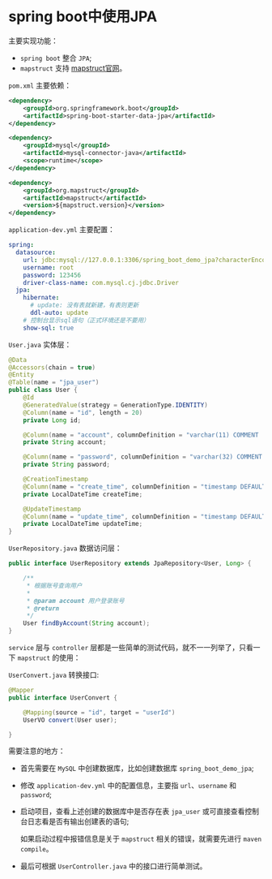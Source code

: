# spring boot中使用JPA
主要实现功能：
- `spring boot` 整合 `JPA`;
- `mapstruct` 支持 [mapstruct官网](https://mapstruct.org/)。

`pom.xml` 主要依赖：
```xml
<dependency>
    <groupId>org.springframework.boot</groupId>
    <artifactId>spring-boot-starter-data-jpa</artifactId>
</dependency>

<dependency>
    <groupId>mysql</groupId>
    <artifactId>mysql-connector-java</artifactId>
    <scope>runtime</scope>
</dependency>

<dependency>
    <groupId>org.mapstruct</groupId>
    <artifactId>mapstruct</artifactId>
    <version>${mapstruct.version}</version>
</dependency>
```

`application-dev.yml` 主要配置：
```yaml
spring:
  datasource:
    url: jdbc:mysql://127.0.0.1:3306/spring_boot_demo_jpa?characterEncoding=utf8&useSSL=true&serverTimezone=GMT%2B8
    username: root
    password: 123456
    driver-class-name: com.mysql.cj.jdbc.Driver
  jpa:
    hibernate:
      # update: 没有表就新建，有表则更新
      ddl-auto: update
    # 控制台显示sql语句（正式环境还是不要用）
    show-sql: true
```

`User.java` 实体层：
```java
@Data
@Accessors(chain = true)
@Entity
@Table(name = "jpa_user")
public class User {
    @Id
    @GeneratedValue(strategy = GenerationType.IDENTITY)
    @Column(name = "id", length = 20)
    private Long id;

    @Column(name = "account", columnDefinition = "varchar(11) COMMENT '账号'")
    private String account;

    @Column(name = "password", columnDefinition = "varchar(32) COMMENT '密码'")
    private String password;

    @CreationTimestamp
    @Column(name = "create_time", columnDefinition = "timestamp DEFAULT CURRENT_TIMESTAMP COMMENT '创建时间'")
    private LocalDateTime createTime;

    @UpdateTimestamp
    @Column(name = "update_time", columnDefinition = "timestamp DEFAULT CURRENT_TIMESTAMP ON UPDATE CURRENT_TIMESTAMP COMMENT '更新时间'")
    private LocalDateTime updateTime;
}
```

`UserRepository.java` 数据访问层：
```java
public interface UserRepository extends JpaRepository<User, Long> {

    /**
     * 根据账号查询用户
     *
     * @param account 用户登录账号
     * @return
     */
    User findByAccount(String account);
}
```

`service` 层与 `controller` 层都是一些简单的测试代码，就不一一列举了，只看一下 `mapstruct` 的使用：

`UserConvert.java` 转换接口:
```java
@Mapper
public interface UserConvert {

    @Mapping(source = "id", target = "userId")
    UserVO convert(User user);

}
```

需要注意的地方：
- 首先需要在 `MySQL` 中创建数据库，比如创建数据库 `spring_boot_demo_jpa`;
- 修改 `application-dev.yml` 中的配置信息，主要指 `url`、`username` 和 `password`;
- 启动项目，查看上述创建的数据库中是否存在表 `jpa_user` 或可直接查看控制台日志看是否有输出创建表的语句;

  如果启动过程中报错信息是关于 `mapstruct` 相关的错误，就需要先进行 `maven compile`。
- 最后可根据 `UserController.java` 中的接口进行简单测试。
